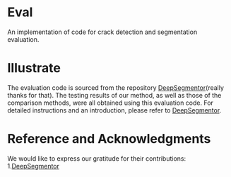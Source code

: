 # Eval
An implementation of code for crack detection and segmentation evaluation.
# Illustrate
The evaluation code is sourced from the repository [DeepSegmentor](https://github.com/yhlleo/DeepSegmentor)(really thanks for that). The testing results of our method, as well as those of the comparison methods, were all obtained using this evaluation code.
For detailed instructions and an introduction, please refer to [DeepSegmentor](https://github.com/yhlleo/DeepSegmentor).
# Reference and Acknowledgments
We would like to express our gratitude for their contributions:<br/>
1.[DeepSegmentor](https://github.com/yhlleo/DeepSegmentor)